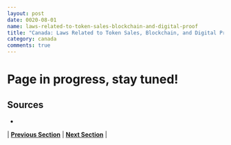 ```yaml
---
layout: post
date: 0020-08-01
name: laws-related-to-token-sales-blockchain-and-digital-proof
title: "Canada: Laws Related to Token Sales, Blockchain, and Digital Proof"
category: canada
comments: true
---
```


# Page in progress, stay tuned!

Sources 
--- 
- 


| **[Previous Section]( https://neo-project.github.io/global-blockchain-compliance-hub//canada/canada-governing-by-law.html)** | **[Next Section]( https://neo-project.github.io/global-blockchain-compliance-hub//canada/canada-securities-related-laws.html)** |
